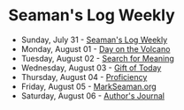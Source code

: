 # Seaman's Log Weekly

* Sunday, July 31 - [Seaman's Log Weekly](07-31)
* Monday, August 01 - [Day on the Volcano](08-01)
* Tuesday, August 02 - [Search for Meaning](08-02)
* Wednesday, August 03 - [Gift of Today](08-03)
* Thursday, August 04 - [Proficiency](08-04)
* Friday, August 05 - [MarkSeaman.org](08-05)
* Saturday, August 06 - [Author's Journal](08-06)
